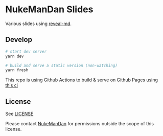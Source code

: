 # NukeManDan Slides

Various slides using [reveal-md](https://github.com/webpro/reveal-md).

## Develop

```sh
# start dev server
yarn dev

# build and serve a static version (non-watching)
yarn fresh
```

This repo is using Github Actions to build & serve on Github Pages using [this ci](./.github/workflows/ci.yml)

## License

See [LICENSE](./LICENSE.md)

Please contact [NukeManDan](mailto:nukemandan@protonmail.com) for permissions outside the scope of this license.
